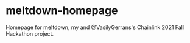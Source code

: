 # meltdown-homepage

Homepage for meltdown, my and @VasilyGerrans's Chainlink 2021 Fall Hackathon project.
